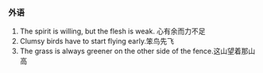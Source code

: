 ### 外语

1. The spirit is willing, but the flesh is weak. 心有余而力不足
2. Clumsy birds have to start flying early.笨鸟先飞
3. The grass is always greener on the other side of the fence.这山望着那山高
